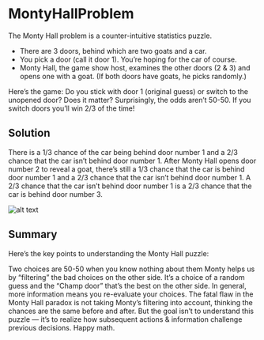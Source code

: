 # MontyHallProblem
The Monty Hall problem is a counter-intuitive statistics puzzle.

* There are 3 doors, behind which are two goats and a car.
* You pick a door (call it door 1). You’re hoping for the car of course.
* Monty Hall, the game show host, examines the other doors (2 & 3) and opens one with a goat. (If both doors have goats, he picks randomly.)

Here’s the game: Do you stick with door 1 (original guess) or switch to the unopened door? Does it matter?
Surprisingly, the odds aren’t 50-50. If you switch doors you’ll win 2/3 of the time!

## Solution
There is a 1/3 chance of the car being behind door number 1 and a 2/3 chance that the car isn’t behind door number 1. After Monty Hall opens door number 2 to reveal a goat, there’s still a 1/3 chance that the car is behind door number 1 and a 2/3 chance that the car isn’t behind door number 1. A 2/3 chance that the car isn’t behind door number 1 is a 2/3 chance that the car is behind door number 3.

![alt text](https://i2.wp.com/www.icopilots.com/wp-content/uploads/IMG_0390.jpg?fit=840%2C600&ssl=1)

## Summary
Here’s the key points to understanding the Monty Hall puzzle:

Two choices are 50-50 when you know nothing about them
Monty helps us by “filtering” the bad choices on the other side. It’s a choice of a random guess and the “Champ door” that’s the best on the other side.
In general, more information means you re-evaluate your choices.
The fatal flaw in the Monty Hall paradox is not taking Monty’s filtering into account, thinking the chances are the same before and after. But the goal isn’t to understand this puzzle — it’s to realize how subsequent actions & information challenge previous decisions. Happy math.
